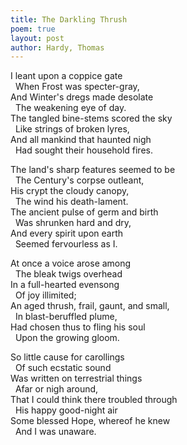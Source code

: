 ```yaml
---
title: The Darkling Thrush
poem: true
layout: post
author: Hardy, Thomas
---
```

I leant upon a coppice gate  
&nbsp; When Frost was specter-gray,  
And Winter's dregs made desolate  
&nbsp; The weakening eye of day.  
The tangled bine-stems scored the sky  
&nbsp; Like strings of broken lyres,  
And all mankind that haunted nigh  
&nbsp; Had sought their household fires.  

The land's sharp features seemed to be  
&nbsp; The Century's corpse outleant,  
His crypt the cloudy canopy,  
&nbsp; The wind his death-lament.  
The ancient pulse of germ and birth  
&nbsp; Was shrunken hard and dry,  
And every spirit upon earth  
&nbsp; Seemed fervourless as I.  

At once a voice arose among  
&nbsp; The bleak twigs overhead  
In a full-hearted evensong  
&nbsp; Of joy illimited;  
An aged thrush, frail, gaunt, and small,  
&nbsp; In blast-beruffled plume,  
Had chosen thus to fling his soul  
&nbsp; Upon the growing gloom.  

So little cause for carollings  
&nbsp; Of such ecstatic sound  
Was written on terrestrial things  
&nbsp; Afar or nigh around,  
That I could think there troubled through  
&nbsp; His happy good-night air  
Some blessed Hope, whereof he knew  
&nbsp; And I was unaware.

